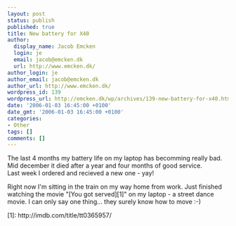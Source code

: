 ```yaml
---
layout: post
status: publish
published: true
title: New battery for X40
author:
  display_name: Jacob Emcken
  login: je
  email: jacob@emcken.dk
  url: http://www.emcken.dk/
author_login: je
author_email: jacob@emcken.dk
author_url: http://www.emcken.dk/
wordpress_id: 139
wordpress_url: http://emcken.dk/wp/archives/139-new-battery-for-x40.html
date: '2006-01-03 16:45:00 +0100'
date_gmt: '2006-01-03 16:45:00 +0100'
categories:
- Other
tags: []
comments: []
---
```

<p>The last 4 months my battery life on my laptop has becomming really bad. Mid december it died after a year and four months of good service.<br />
Last week I ordered and recieved a new one - yay!</p>
<p>Right now I'm sitting in the train on my way home from work. Just finished watching the movie "[You got served][1]" on my laptop - a street dance movie. I can only say one thing... they surely know how to move :-)</p>
<p>[1]: http:&#47;&#47;imdb.com&#47;title&#47;tt0365957&#47;</p>
